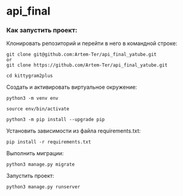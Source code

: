 # api_final
### Как запустить проект:

Клонировать репозиторий и перейти в него в командной строке:

```
git clone git@github.com:Artem-Ter/api_final_yatube.git
or
git clone https://github.com/Artem-Ter/api_final_yatube.git
```

```
cd kittygram2plus
```

Cоздать и активировать виртуальное окружение:

```
python3 -m venv env
```

```
source env/bin/activate
```

```
python3 -m pip install --upgrade pip
```

Установить зависимости из файла requirements.txt:

```
pip install -r requirements.txt
```

Выполнить миграции:

```
python3 manage.py migrate
```

Запустить проект:

```
python3 manage.py runserver
```
